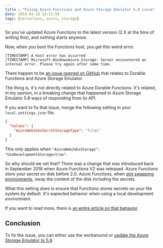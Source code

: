 ```yaml
---
title : "Fixing Azure Functions and Azure Storage Emulator 5.8 issue"
date: 2019-03-18 14:11:59
tags: [serverless, azure, storage]
---
```


So you've updated Azure Functions to the latest version (2.X at the time of writing this), and nothing starts anymore.

Now, when you boot the Functions host, you get this weird error.

```none
[TIMESTAMP] A host error has occurred
[TIMESTAMP] Microsoft.WindowsAzure.Storage: Server encountered an internal error. Please try again after some time.
```

There happen to be [an issue opened on GitHub](https://github.com/Azure/azure-functions-host/issues/3795) that relates to Durable Functions and Azure Storage Emulator.

The thing is, it's not directly related to Azure Durable Functions. It's related, in my opinion, in a breaking change that happened in Azure Storage Emulator 5.8 ways of responding from its API.

If you want to fix that issue, merge the following setting in your `local.settings.json` file.

```json
{
  "Values": {
    "AzureWebJobsSecretStorageType": "files"
  }
}
```

This only applies when `"AzureWebJobsStorage": "UseDevelopmentStorage=true"`.

So why should we set that? There was a change that was introduced back in September 2018 when Azure Functions V2 was released. Azure Functions store your secret on disk before 2.0. Azure Functions, when [slot swapping environments](https://docs.microsoft.com/azure/app-service/deploy-staging-slots?WT.mc_id=maximerouiller-blog-marouill#swap-two-slots), swap the content of the disk including the secrets.

What this setting does is ensure that Functions stores secrets on your file system by default. It's expected behavior when using a local development environment.

If you want to read more, there is [an entire article on that behavior](https://github.com/Azure/azure-functions-host/wiki/Changes-to-Key-Management-in-Functions-V2).

## Conclusion

To fix the issue, you can either use the workaround or [update the Azure Storage Emulator to 5.9](https://docs.microsoft.com/azure/storage/common/storage-use-emulator?WT.mc_id=maximerouiller-blog-marouill).